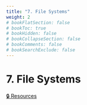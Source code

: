 ```yaml
---
title: "7. File Systems"
weight: 2
# bookFlatSection: false
# bookToc: true
# bookHidden: false
# bookCollapseSection: false
# bookComments: false
# bookSearchExclude: false
---
```


# 7. File Systems

[🔒 Resources](https://github.com/ryanbester/uni-resources/tree/main/osi/y2/os/7-file-systems)
